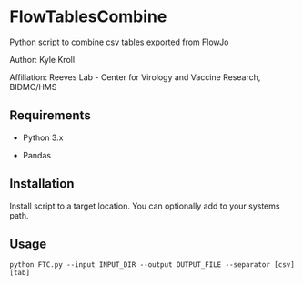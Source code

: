 # FlowTablesCombine
Python script to combine csv tables exported from FlowJo

Author: Kyle Kroll

Affiliation: Reeves Lab - Center for Virology and Vaccine Research, BIDMC/HMS

## Requirements
- Python 3.x

- Pandas

## Installation
Install script to a target location. You can optionally add to your systems path. 

## Usage

```
python FTC.py --input INPUT_DIR --output OUTPUT_FILE --separator [csv][tab]
```
